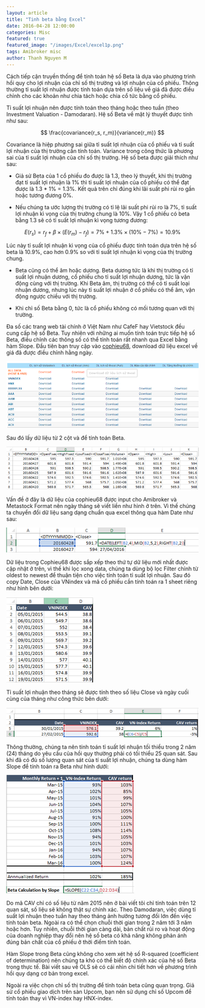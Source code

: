 ```yaml
---
layout: article
title: "Tinh beta bằng Excel"
date: 2016-04-28 12:00:00
categories: Misc
featured: true
featured_image: "/images/Excel/excel1p.png"
tags: Amibroker misc
author: Thanh Nguyen M
---
```

Cách tiếp cận truyền thống để tính toán hệ số Beta là dựa vào phương trình hồi quy cho lợi nhuận của chỉ số thị trường và lợi nhuận của cổ phiếu. Thông thường tỉ suất lợi nhuận được tính toán dựa trên số liệu về giá đã được điều chỉnh cho các khoản như chia tách hoặc chia cổ tức bằng cổ phiếu.

Tỉ suất lợi nhuận nên được tính toán theo tháng hoặc theo tuần (theo Investment Valuation - Damodaran). Hệ số Beta về mặt lý thuyết được tính như sau:

$$ \frac{covariance(r_s, r_m)}{variance(r_m)} $$

Covariance là hiệp phương sai giữa tỉ suất lợi nhuận của cổ phiếu và tỉ suất lợi nhuận của thị trường cần tính toán.
Variance trong công thức là phương sai của tỉ suất lợi nhuận của chỉ số thị trường.
Hệ số beta được giải thích như sau:

- Giả sử Beta của 1 cổ phiếu đo được là 1.3, theo lý thuyết, khi thị trường đạt tỉ suất lợi nhuận là 1% thì tỉ suất lợi nhuận của cổ phiếu có thể đạt được là 1.3 * 1% = 1.3%. Kết quả trên chỉ đúng khi lãi suất phi rủi ro gần hoặc tương đương 0%.

- Nếu chúng ta ước lượng thị trường có tỉ lệ lãi suất phi rủi ro là 7%, tỉ suất lợi nhuận kì vọng của thị trường chung là 10%. Vậy 1 cổ phiếu có beta bằng 1.3 sẽ có tỉ suất lợi nhuận kì vọng tương đương:

$$ E(r_s) = r_f + \beta \times (E(r_m) - r_f) = 7\% + 1.3\% \times (10\% - 7\%) = 10.9 \% $$

Lúc này tỉ suất lợi nhuận kì vọng của cổ phiếu được tính toán dựa trên hệ số beta là 10.9%, cao hơn 0.9% so với tỉ suất lợi nhuận kì vọng của thị trường chung.

- Beta cũng có thể âm hoặc dương. Beta dương tức là khi thị trường có tỉ suất lợi nhuận dương, cổ phiếu cho tỉ suất lợi nhuận dương, tức là vận động cùng với thị trường. Khi Beta âm, thị trường có thể có tỉ suất loại nhuận dương, nhưng lúc này tỉ suất lợi nhuận ở cổ phiếu có thể âm, vận động ngược chiều với thị trường.

- Khi chỉ số Beta bằng 0, tức là cổ phiếu không có mối tương quan với thị trường.

Đa số các trang web tài chính ở Việt Nam như CafeF hay Vietstock đều cung cấp hệ số Beta. Tuy nhiên với những ai muốn tính toán trực tiếp hệ số Beta, điều chỉnh các thông số có thể tính toán rất nhanh qua Excel bằng hàm Slope.
Đầu tiên bạn truy cập vào [cophieu68](http://cophieu68.com), download dữ liệu excel về giá đã được điều chỉnh hằng ngày.


![c1](/images/Excel/excel1.png)

Sau đó lấy dữ liệu từ 2 cột <DTYYYMMDD> và <Close> để tính toán Beta.

![c2](/images/Excel/excel2.png)

Vấn đề ở đây là dữ liệu của cophieu68 được input cho Amibroker và Metastock Format nên ngày tháng sẽ viết liền như hình ở trên. Vì thế chúng ta chuyển đổi dữ liệu sang dạng chuẩn qua excel thông qua hàm Date như sau:

![c3](/images/Excel/excel3.png)

Dữ liệu trong Cophieu68 được sắp xếp theo thứ tự dữ liệu mới nhất được cập nhật ở trên, vì thế khi lọc xong data, chúng ta dùng bộ lọc Filter chỉnh từ oldest to newest để thuận tiện cho việc tính toán tỉ suất lợi nhuận. Sau đó copy Date, Close của VNindex và mã cổ phiếu cần tính toán ra 1 sheet riêng như hình bên dưới:

![c4](/images/Excel/excel4.png)

Tỉ suất lợi nhuận theo tháng sẽ được tính theo số liệu Close và ngày cuối cùng của tháng như công thức bên dưới:

![c5](/images/Excel/excel5.png)

Thông thường, chúng ta nên tính toán tỉ suất lợi nhuận tối thiểu trong 2 năm (24) tháng do yêu cầu của hồi quy thường phải có tối thiểu 25 quan sát. Sau khi đã có đủ số lượng quan sát của tí suất lợi nhuận, chúng ta dùng hàm Slope để tính toán ra Beta như hình dưới:

![c6](/images/Excel/excel6.png)

Do mã CAV chỉ có số liệu từ năm 2015 nên ở bài viết tôi chỉ tính toán trên 12 quan sát, số liệu sẽ không thật sự chính xác. Theo Damodaran, việc dùng tỉ suất lợi nhuận theo tuần hay theo tháng ảnh hưởng tương đối lớn đến việc tính toán beta. Ngoài ra có thể chọn chuỗi thời gian trong 2 năm tới 3 năm hoặc hơn. Tuy nhiên, chuỗi thời gian càng dài, bản chất rủi ro và hoạt động của doanh nghiệp thay đổi nên hệ số beta có khả năng không phản ánh đúng bản chất của cổ phiếu ở thời điểm tính toán.

Hàm Slope trong Beta cũng không cho xem xét hệ số R-squared (coefficient of determination) nên chúng ta khó có thể biết độ chính xác của hệ số Beta trong thực tế. Bài viết sau về OLS sẽ có cái nhìn chi tiết hơn về phương trình hồi quy dạng cơ bản trong excel.

Ngoài ra việc chọn chỉ số thị trường để tính toán beta cũng quan trọng. Giả sử cổ phiếu giao dịch trên sàn Upcom, bạn nên sử dụng chỉ số Upcom để tính toán thay vì VN-index hay HNX-index.
